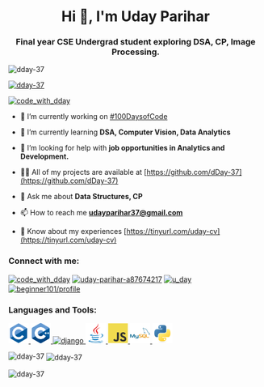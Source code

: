 <!---
- 👋 Hi, I’m @dDay-37
- 👀 I’m interested in Cybersecurity and Digital forensics 
- 🌱 I’m currently learning Kali Linux and Networking basics
- 💞️ I’m looking to collaborate on projects/events on cybersecurity.
- 📫 How to reach me : udayparihar37@gmail.com / @dDay_37 (twitter)
  --->

<!--- https://rahuldkjain.github.io/gh-profile-readme-generator/ --->
<!---
dDay-37/dDay-37 is a ✨ special ✨ repository because its `README.md` (this file) appears on your GitHub profile.
You can click the Preview link to take a look at your changes.
--->

<h1 align="center">Hi 👋, I'm Uday Parihar</h1>
<h3 align="center">Final year CSE Undergrad student exploring DSA, CP, Image Processing.</h3>

<p align="left"> <img src="https://komarev.com/ghpvc/?username=dday-37&label=Profile%20views&color=0e75b6&style=plastic" alt="dday-37" /> </p>

<p align="left"> <a href="https://github.com/ryo-ma/github-profile-trophy"><img src="https://github-profile-trophy.vercel.app/?username=dday-37" alt="dday-37" /></a> </p>

<p align="left"> <a href="https://twitter.com/code_with_dday" target="blank"><img src="https://img.shields.io/twitter/follow/code_with_dday?logo=twitter&style=for-the-badge" alt="code_with_dday" /></a> </p>

- 🔭 I’m currently working on [#100DaysofCode](https://twitter.com/code_with_dDay)

- 🌱 I’m currently learning **DSA, Computer Vision, Data Analytics**

- 🤝 I’m looking for help with **job opportunities in Analytics and Development.**

- 👨‍💻 All of my projects are available at [https://github.com/dDay-37](https://github.com/dDay-37)

- 💬 Ask me about **Data Structures, CP**

- 📫 How to reach me **udayparihar37@gmail.com**

- 📄 Know about my experiences [https://tinyurl.com/uday-cv](https://tinyurl.com/uday-cv)

<h3 align="left">Connect with me:</h3>
<p align="left">
<a href="https://twitter.com/code_with_dday" target="blank"><img align="center" src="https://raw.githubusercontent.com/rahuldkjain/github-profile-readme-generator/master/src/images/icons/Social/twitter.svg" alt="code_with_dday" height="30" width="40" /></a>
<a href="https://linkedin.com/in/uday-parihar-a87674217" target="blank"><img align="center" src="https://raw.githubusercontent.com/rahuldkjain/github-profile-readme-generator/master/src/images/icons/Social/linked-in-alt.svg" alt="uday-parihar-a87674217" height="30" width="40" /></a>
<a href="https://www.leetcode.com/u_day" target="blank"><img align="center" src="https://raw.githubusercontent.com/rahuldkjain/github-profile-readme-generator/master/src/images/icons/Social/leet-code.svg" alt="u_day" height="30" width="40" /></a>
<a href="https://auth.geeksforgeeks.org/user/beginner101/profile" target="blank"><img align="center" src="https://raw.githubusercontent.com/rahuldkjain/github-profile-readme-generator/master/src/images/icons/Social/geeks-for-geeks.svg" alt="beginner101/profile" height="30" width="40" /></a>
</p>

<h3 align="left">Languages and Tools:</h3>
<p align="left"> <a href="https://www.cprogramming.com/" target="_blank" rel="noreferrer"> <img src="https://raw.githubusercontent.com/devicons/devicon/master/icons/c/c-original.svg" alt="c" width="40" height="40"/> </a> <a href="https://www.w3schools.com/cpp/" target="_blank" rel="noreferrer"> <img src="https://raw.githubusercontent.com/devicons/devicon/master/icons/cplusplus/cplusplus-original.svg" alt="cplusplus" width="40" height="40"/> </a> <a href="https://www.djangoproject.com/" target="_blank" rel="noreferrer"> <img src="https://cdn.worldvectorlogo.com/logos/django.svg" alt="django" width="40" height="40"/> </a> <a href="https://www.java.com" target="_blank" rel="noreferrer"> <img src="https://raw.githubusercontent.com/devicons/devicon/master/icons/java/java-original.svg" alt="java" width="40" height="40"/> </a> <a href="https://developer.mozilla.org/en-US/docs/Web/JavaScript" target="_blank" rel="noreferrer"> <img src="https://raw.githubusercontent.com/devicons/devicon/master/icons/javascript/javascript-original.svg" alt="javascript" width="40" height="40"/> </a> <a href="https://www.mysql.com/" target="_blank" rel="noreferrer"> <img src="https://raw.githubusercontent.com/devicons/devicon/master/icons/mysql/mysql-original-wordmark.svg" alt="mysql" width="40" height="40"/> </a> <a href="https://www.python.org" target="_blank" rel="noreferrer"> <img src="https://raw.githubusercontent.com/devicons/devicon/master/icons/python/python-original.svg" alt="python" width="40" height="40"/> </a> </p>

<p><img align="left" src="https://github-readme-stats.vercel.app/api/top-langs?username=dday-37&show_icons=true&locale=en&layout=compact" alt="dday-37" /></p>

<p>&nbsp;<img align="center" src="https://github-readme-stats.vercel.app/api?username=dday-37&show_icons=true&locale=en" alt="dday-37" /></p>

<p><img align="center" src="https://github-readme-streak-stats.herokuapp.com/?user=dday-37&" alt="dday-37" /></p>
